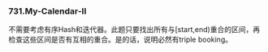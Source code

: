 ### 731.My-Calendar-II

不需要考虑有序Hash和迭代器。此题只要找出所有与[start,end)重合的区间，再检查这些区间是否有互相的重合。是的话，说明必然有triple booking。
